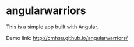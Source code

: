 # angularwarriors

This is a simple app built with Angular.

Demo link: http://cmhsu.github.io/angularwarriors/
